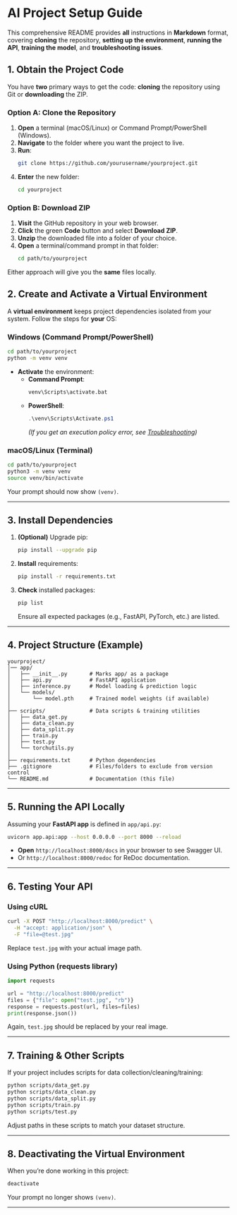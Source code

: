
# AI Project Setup Guide

This comprehensive README provides **all** instructions in **Markdown** format, covering **cloning** the repository, **setting up the environment**, **running the API**, **training the model**, and **troubleshooting issues**.


## 1. Obtain the Project Code

You have **two** primary ways to get the code: **cloning** the repository using Git or **downloading** the ZIP.

### **Option A: Clone the Repository**
1. **Open** a terminal (macOS/Linux) or Command Prompt/PowerShell (Windows).
2. **Navigate** to the folder where you want the project to live.
3. **Run**:
   ```bash
   git clone https://github.com/yourusername/yourproject.git
   ```
4. **Enter** the new folder:
   ```bash
   cd yourproject
   ```

### **Option B: Download ZIP**
1. **Visit** the GitHub repository in your web browser.
2. **Click** the green **Code** button and select **Download ZIP**.
3. **Unzip** the downloaded file into a folder of your choice.
4. **Open** a terminal/command prompt in that folder:
   ```bash
   cd path/to/yourproject
   ```

Either approach will give you the **same** files locally.


## 2. Create and Activate a Virtual Environment

A **virtual environment** keeps project dependencies isolated from your system. Follow the steps for **your** OS:

### **Windows (Command Prompt/PowerShell)**
```bash
cd path/to/yourproject
python -m venv venv
```
- **Activate** the environment:
  - **Command Prompt**:
    ```bash
    venv\Scripts\activate.bat
    ```
  - **PowerShell**:
    ```powershell
    .\venv\Scripts\Activate.ps1
    ```
    *(If you get an execution policy error, see [Troubleshooting](#10-troubleshooting))*

### **macOS/Linux (Terminal)**
```bash
cd path/to/yourproject
python3 -m venv venv
source venv/bin/activate
```
Your prompt should now show `(venv)`.

---

## 3. Install Dependencies

1. **(Optional)** Upgrade pip:
   ```bash
   pip install --upgrade pip
   ```
2. **Install** requirements:
   ```bash
   pip install -r requirements.txt
   ```
3. **Check** installed packages:
   ```bash
   pip list
   ```
   Ensure all expected packages (e.g., FastAPI, PyTorch, etc.) are listed.

---

## 4. Project Structure (Example)

```
yourproject/
│── app/
│   ├── __init__.py       # Marks app/ as a package
│   ├── api.py            # FastAPI application
│   ├── inference.py      # Model loading & prediction logic
│   └── models/
│       └── model.pth     # Trained model weights (if available)
│
├── scripts/              # Data scripts & training utilities
│   ├── data_get.py
│   ├── data_clean.py
│   ├── data_split.py
│   ├── train.py
│   ├── test.py
│   └── torchutils.py
│
├── requirements.txt      # Python dependencies
├── .gitignore            # Files/folders to exclude from version control
└── README.md             # Documentation (this file)
```

---

## 5. Running the API Locally

Assuming your **FastAPI app** is defined in `app/api.py`:

```bash
uvicorn app.api:app --host 0.0.0.0 --port 8000 --reload
```

- **Open** `http://localhost:8000/docs` in your browser to see Swagger UI.
- Or `http://localhost:8000/redoc` for ReDoc documentation.

---

## 6. Testing Your API

### **Using cURL**
```bash
curl -X POST "http://localhost:8000/predict" \
  -H "accept: application/json" \
  -F "file=@test.jpg"
```
Replace `test.jpg` with your actual image path.

### **Using Python (requests library)**
```python
import requests

url = "http://localhost:8000/predict"
files = {"file": open("test.jpg", "rb")}
response = requests.post(url, files=files)
print(response.json())
```
Again, `test.jpg` should be replaced by your real image.

---

## 7. Training & Other Scripts

If your project includes scripts for data collection/cleaning/training:

```bash
python scripts/data_get.py
python scripts/data_clean.py
python scripts/data_split.py
python scripts/train.py
python scripts/test.py
```

Adjust paths in these scripts to match your dataset structure.

---

## 8. Deactivating the Virtual Environment

When you’re done working in this project:

```bash
deactivate
```

Your prompt no longer shows `(venv)`.

---




